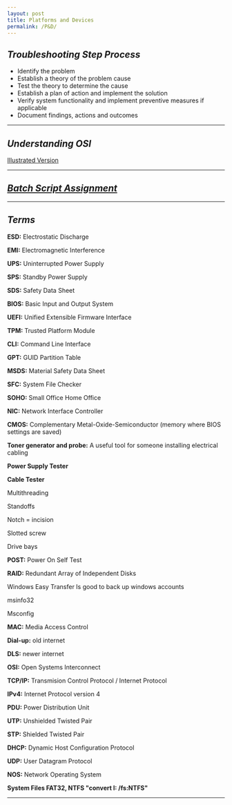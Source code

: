 ```yaml
---
layout: post
title: Platforms and Devices
permalink: /P&D/
---
```


## *Troubleshooting Step Process*

- Identify the problem 
- Establish a theory of the problem cause 
- Test the theory to determine the cause 
- Establish a plan of action and implement the solution 
- Verify system functionality and implement preventive measures if applicable 
- Document findings, actions and outcomes 

---

## *Understanding OSI* 
[Illustrated Version](https://www.lifewire.com/layers-of-the-osi-model-illustrated-818017) 

---

<h2><i><a href="/CLI/" target="_blank">Batch Script Assignment</a></i></h2>

---

## *Terms*

**ESD:** Electrostatic Discharge

**EMI:**  Electromagnetic Interference

**UPS:** Uninterrupted Power Supply 

**SPS:** Standby Power Supply 

**SDS:** Safety Data Sheet 

**BIOS:** Basic Input and Output System 

**UEFI:**  Unified Extensible Firmware Interface 

**TPM:** Trusted Platform Module 

**CLI:** Command Line Interface 

**GPT:** GUID Partition Table 

**MSDS:** Material Safety Data Sheet 

**SFC:** System File Checker 

**SOHO:** Small Office Home Office

**NIC:** Network Interface Controller 

**CMOS:** Complementary Metal-Oxide-Semiconductor (memory where BIOS settings are saved) 

**Toner generator and probe:** A useful tool for someone installing electrical cabling 

**Power Supply Tester**

**Cable Tester**

Multithreading 

Standoffs 

Notch = incision 

Slotted screw  

Drive bays  

**POST:** Power On Self Test 

**RAID:** Redundant Array of Independent Disks 

Windows Easy Transfer Is good to back up windows accounts 

msinfo32 

Msconfig 

**MAC:** Media Access Control 

**Dial-up:** old internet 

**DLS:** newer internet 

**OSI:** Open Systems Interconnect 

**TCP/IP:** Transmision Control Protocol / Internet Protocol 

**IPv4:** Internet Protocol version 4 

**PDU:** Power Distribution Unit 

**UTP:** Unshielded Twisted Pair 

**STP:** Shielded Twisted Pair 

**DHCP:**  Dynamic Host Configuration Protocol 

**UDP:** User Datagram Protocol 

**NOS:** Network Operating System 

**System Files FAT32, NTFS  "convert I: /fs:NTFS"**

---



